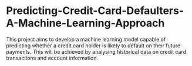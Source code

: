 # Predicting-Credit-Card-Defaulters-A-Machine-Learning-Approach
This project aims to develop a machine learning model capable of predicting whether a credit card holder is likely to default on their future payments. This will be achieved by analysing historical data on credit card transactions and account information.
